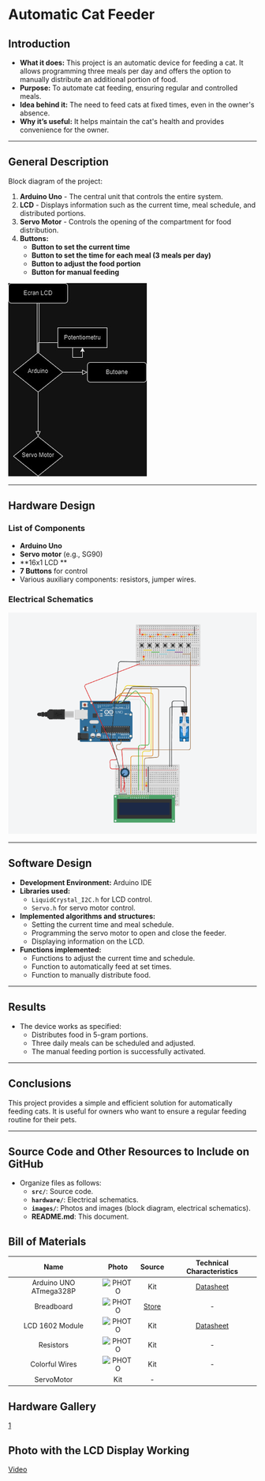 # Automatic Cat Feeder

## Introduction

- **What it does:** This project is an automatic device for feeding a cat. It allows programming three meals per day and offers the option to manually distribute an additional portion of food.
- **Purpose:** To automate cat feeding, ensuring regular and controlled meals.
- **Idea behind it:** The need to feed cats at fixed times, even in the owner's absence.
- **Why it’s useful:** It helps maintain the cat's health and provides convenience for the owner.

---

## General Description
Block diagram of the project:  
1. **Arduino Uno** - The central unit that controls the entire system.  
2. **LCD** - Displays information such as the current time, meal schedule, and distributed portions.  
3. **Servo Motor** - Controls the opening of the compartment for food distribution.  
4. **Buttons:**
   - **Button to set the current time**
   - **Button to set the time for each meal (3 meals per day)**
   - **Button to adjust the food portion**
   - **Button for manual feeding**

![Block Diagram](https://github.com/KanekiLor/Automatic-Cat-Feeder/blob/main/Media/Untitled%20Diagram.jpg)

---

## Hardware Design
### List of Components
- **Arduino Uno**  
- **Servo motor** (e.g., SG90)  
- **16x1 LCD **  
- **7 Buttons** for control  
- Various auxiliary components: resistors, jumper wires.

### Electrical Schematics

![Electrical Schematic](https://github.com/KanekiLor/Automatic-Cat-Feeder/blob/main/Media/Screenshot%202024-12-19%20174007.png)

---

## Software Design

- **Development Environment:** Arduino IDE
- **Libraries used:**
  - `LiquidCrystal_I2C.h` for LCD control.
  - `Servo.h` for servo motor control.
- **Implemented algorithms and structures:**
  - Setting the current time and meal schedule.
  - Programming the servo motor to open and close the feeder.
  - Displaying information on the LCD.
- **Functions implemented:**
  - Functions to adjust the current time and schedule.
  - Function to automatically feed at set times.
  - Function to manually distribute food.

---

## Results
- The device works as specified:
  - Distributes food in 5-gram portions.
  - Three daily meals can be scheduled and adjusted.
  - The manual feeding portion is successfully activated.

---

## Conclusions
This project provides a simple and efficient solution for automatically feeding cats. It is useful for owners who want to ensure a regular feeding routine for their pets.

---

## Source Code and Other Resources to Include on GitHub
- Organize files as follows:
  - **`src/`**: Source code.
  - **`hardware/`**: Electrical schematics.
  - **`images/`**: Photos and images (block diagram, electrical schematics).
  - **README.md**: This document.

## Bill of Materials 
| Name | Photo | Source | Technical Characteristics |
|:------------:|:--------------:|:-------------:|:-------------:|
|Arduino UNO ATmega328P |![PHOTO](<images/BOM/WhatsApp Image 2024-12-16 at 11.22.14 PM.jpeg>)|Kit |[Datasheet](https://ww1.microchip.com/downloads/en/DeviceDoc/Atmel-7810-Automotive-Microcontrollers-ATmega328P_Datasheet.pdf)|
|Breadboard |![PHOTO](<images/BOM/WhatsApp Image 2024-12-16 at 11.22.15 PM (8).jpeg>)|[Store](https://www.emag.ro/breadboard-830-puncte-mb102-cl01/pd/DF0C5JBBM/?ref=history-shopping_404566740_38837_4)|-|
|LCD 1602 Module |![PHOTO](<images/BOM/WhatsApp Image 2024-12-16 at 11.22.15 PM (1).jpeg>)|Kit|[Datasheet](https://www.waveshare.com/datasheet/LCD_en_PDF/LCD1602.pdf)|
|Resistors |![PHOTO](<images/BOM/WhatsApp Image 2024-12-16 at 11.22.16 PM.jpeg>)|Kit|-|
|Colorful Wires |![PHOTO](<images/BOM/WhatsApp Image 2024-12-16 at 11.22.16 PM (1).jpeg>)|Kit|-|
|ServoMotor | Kit |-|

## Hardware Gallery 
[1](https://github.com/KanekiLor/Automatic-Cat-Feeder/blob/main/Media/566045a2-8a21-48d6-ab48-12e5e99a9def.jpg)


## Photo with the LCD Display Working
[Video](https://github.com/KanekiLor/Automatic-Cat-Feeder/blob/main/Media/d90df7ae-1eb6-48ab-91f0-542b9b5cb760.jpg)
